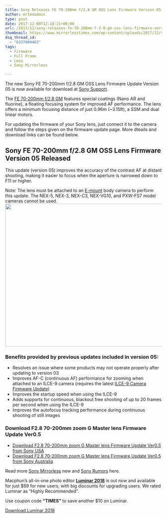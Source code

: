 ```yaml
---
title: Sony Releases FE 70-200mm f/2.8 GM OSS Lens Firmware Version 05
author: mrtmsadmin
type: post
date: 2017-12-08T12:18:21+00:00
url: /2017/12/sony-releases-fe-70-200mm-f-2-8-gm-oss-lens-firmware-version-05/
thumbnail: https://www.mirrorlesstimes.com/wp-content/uploads/2017/12/sony-fe-70-200mm-f2-8-gm-lens-firmware-update.jpg
dsq_thread_id:
  - "6337004463"
tags:
  - Firmware
  - Full Frame
  - Lens
  - Sony Mirrorless

---
```

The new Sony FE 70-200mm f/2.8 GM OSS Lens Firmware Update Version 05 is now available for download at <a class="ext-link" title="" href="https://esupport.sony.com/US/p/swu-download.pl?mdl=ILCE9&upd_id=11360&os_group_id=3" target="_blank" rel="external nofollow noopener">Sony Support</a>.

The <a href="https://aax-us-east.amazon-adsystem.com/x/c/Qnk2v1aDWlOc-p2Fnu-Uq5cAAAFgNgqIbAEAAAFKAUpGs-Y/https://assoc-redirect.amazon.com/g/r/https://www.amazon.com/Sony-70-200mm-2-8-22-Fixed-SEL70200GM/dp/B01IDQEQ34/ref=as_at?creativeASIN=B01IDQEQ34&linkCode=w61&imprToken=qgroS1Uu0tNV5IIOXMQq-A&slotNum=1&tag=daicamnew-20" target="_blank" rel="nofollow noopener" data-amzn-asin="B01IDQEQ34">FE 70-200mm f/2.8 GM</a> features special coatings (Nano AR and fluorine), a floating focusing system for improved AF performance. The lens offers a minimum focusing distance of just 0.96m (~3.15ft), a SSM and dual linear motors.

For updating the firmware of your Sony lens, just connect it to the camera and follow the steps given on the firmware update page. More dteails and download links can be found below.<!--more-->

## Sony FE 70-200mm f/2.8 GM OSS Lens Firmware Version 05 Released

This update (version 05) improves the accuracy of the contrast AF at distant shooting, making it easier to focus when the aperture is narrowed down to F11 or higher.

<div class="notice">
  <span class="note_bold">Note:</span> The lens must be attached to an <a href="https://www.dailycameranews.com/2017/03/best-sony-full-frame-e-mount-lenses/" target="_blank" rel="noopener">E-mount</a> body camera to perform this update. The NEX-5, NEX-3, NEX-C3, NEX-VG10, and PXW-FS7 model cameras cannot be used.
</div>

<div>
</div>

<div>
  <a href="https://i2.wp.com/www.mirrorlesstimes.com/wp-content/uploads/2017/12/sony-fe-70-200mm-f2-8-gm-lens-firmware-update.jpg?ssl=1"><img class="aligncenter size-full wp-image-1520" src="https://i2.wp.com/www.mirrorlesstimes.com/wp-content/uploads/2017/12/sony-fe-70-200mm-f2-8-gm-lens-firmware-update.jpg?resize=600%2C460&#038;ssl=1" alt="" width="600" height="460" srcset="https://i2.wp.com/www.mirrorlesstimes.com/wp-content/uploads/2017/12/sony-fe-70-200mm-f2-8-gm-lens-firmware-update.jpg?w=1000&ssl=1 1000w, https://i2.wp.com/www.mirrorlesstimes.com/wp-content/uploads/2017/12/sony-fe-70-200mm-f2-8-gm-lens-firmware-update.jpg?resize=392%2C300&ssl=1 392w, https://i2.wp.com/www.mirrorlesstimes.com/wp-content/uploads/2017/12/sony-fe-70-200mm-f2-8-gm-lens-firmware-update.jpg?resize=768%2C588&ssl=1 768w, https://i2.wp.com/www.mirrorlesstimes.com/wp-content/uploads/2017/12/sony-fe-70-200mm-f2-8-gm-lens-firmware-update.jpg?resize=970%2C743&ssl=1 970w" sizes="(max-width: 600px) 100vw, 600px" data-recalc-dims="1" /></a>
</div>

<div>
</div>

### Benefits provided by previous updates included in version 05:

  * Resolves an issue where some products may not operate properly after updating to version 03
  * Improves AF-C (continuous AF) performance for zooming when attached to an ILCE-9 camera (requires the latest [ILCE-9 Camera Firmware Update][1])
  * Improves the startup speed when using the ILCE-9
  * Adds supports for continuous, blackout free shooting of up to 20 frames per second when using the ILCE-9
  * Improves the autofocus tracking performance during continuous shooting of still images

### **Download F2.8 70-200mm zoom G Master lens Firmware Update Ver0.5**

  * <a title="Download F2.8 70-200mm zoom G Master lens Firmware Update Ver0.3" href="https://esupport.sony.com/US/p/model-home.pl?mdl=SEL70200GM&LOC=3#/downloadTab" target="_blank" rel="noopener">Download F2.8 70-200mm zoom G Master lens Firmware Update Ver0.5 from Sony USA</a>
  * <a title="Download F2.8 70-200mm zoom G Master lens Firmware Update Ver0.3" href="http://www.sony.com.au/electronics/support/lenses-e-mount-lenses/sel70200gm" target="“_blank”">Download F2.8 70-200mm zoom G Master lens Firmware Update Ver0.5 from Sony Australia</a>

Read more <a href="https://www.mirrorlesstimes.com/tag/sony-mirrorless/" target="_blank" rel="noopener">Sony Mirrorless</a> new and <a href="https://www.dailycameranews.com/tag/sony-rumors/" target="_blank" rel="noopener">Sony Rumors</a> here.

<div class="well">
  <p>
    Macphun’s all-in-one photo editor <strong><a href="https://macphun.evyy.net/c/1130509/185399/3255?u=https%3A%2F%2Fmacphun.com%2Fluminar" target="_blank" rel="noopener">Luminar 2018</a></strong> is out now and available for just $69 for new users, with big discounts for upgrading users. We rated Luminar as “Highly Recommended”.
  </p>
  
  <p>
    Use coupon code <strong>“TIMES”</strong> to save another $10 on Luminar.
  </p>
  
  <p>
    <a class="btn btn-primary btn-lg btn-block btn-danger" title="Buy Luminar 2018" role="button" href="https://macphun.evyy.net/c/1130509/185399/3255?u=https%3A%2F%2Fmacphun.com%2Fluminar" target="_blank" rel="noopener">Download Luminar 2018</a>
  </p>
</div>

 [1]: https://esupport.sony.com/model/ILCE9/DRIVER/US/EN